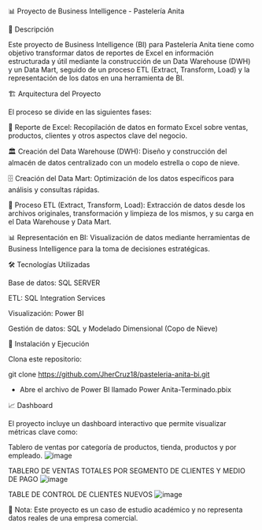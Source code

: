 📊 Proyecto de Business Intelligence - Pastelería Anita

📌 Descripción

Este proyecto de Business Intelligence (BI) para Pastelería Anita tiene como objetivo transformar datos de reportes de Excel en información estructurada y útil mediante la construcción de un Data Warehouse (DWH) y un Data Mart, seguido de un proceso ETL (Extract, Transform, Load) y la representación de los datos en una herramienta de BI.

🏗️ Arquitectura del Proyecto

El proceso se divide en las siguientes fases:

📂 Reporte de Excel: Recopilación de datos en formato Excel sobre ventas, productos, clientes y otros aspectos clave del negocio.

🏛️ Creación del Data Warehouse (DWH): Diseño y construcción del almacén de datos centralizado con un modelo estrella o copo de nieve.

🗄️ Creación del Data Mart: Optimización de los datos específicos para análisis y consultas rápidas.

🔄 Proceso ETL (Extract, Transform, Load): Extracción de datos desde los archivos originales, transformación y limpieza de los mismos, y su carga en el Data Warehouse y Data Mart.

📊 Representación en BI: Visualización de datos mediante herramientas de Business Intelligence para la toma de decisiones estratégicas.

🛠️ Tecnologías Utilizadas

Base de datos: SQL SERVER

ETL: SQL Integration Services

Visualización: Power BI

Gestión de datos: SQL y Modelado Dimensional (Copo de Nieve)

🚀 Instalación y Ejecución

Clona este repositorio:

git clone https://github.com/JherCruz18/pasteleria-anita-bi.git

- Abre el archivo de Power BI llamado Power Anita-Terminado.pbix

📈 Dashboard

El proyecto incluye un dashboard interactivo que permite visualizar métricas clave como:

Tablero de ventas por categoría de productos, tienda, productos y por empleado.
![image](https://github.com/user-attachments/assets/18d96559-b0d0-491a-9ebc-abc496322e70)

TABLERO DE VENTAS TOTALES POR SEGMENTO DE CLIENTES Y MEDIO DE PAGO
![image](https://github.com/user-attachments/assets/08c080fe-d535-4cf6-ae71-bba3a1524f59)

TABLE DE CONTROL DE CLIENTES NUEVOS
![image](https://github.com/user-attachments/assets/c347668f-8e08-4089-b37e-a231bfcc4762)


📌 Nota: Este proyecto es un caso de estudio académico y no representa datos reales de una empresa comercial.
